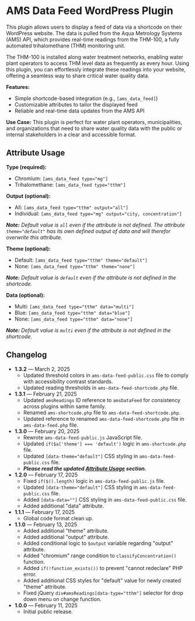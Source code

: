 # AMS Data Feed WordPress Plugin
This plugin allows users to display a feed of data via a shortcode on their WordPress website. The data is pulled from the Aqua Metrology Systems (AMS) API, which provides real-time readings from the THM-100, a fully automated trihalomethane (THM) monitoring unit.

The THM-100 is installed along water treatment networks, enabling water plant operators to access THM level data as frequently as every hour. Using this plugin, you can effortlessly integrate these readings into your website, offering a seamless way to share critical water quality data.

**Features:**

- Simple shortcode-based integration (e.g., `[ams_data_feed]`)
- Customizable attributes to tailor the displayed feed
- Reliable and real-time data updates from the AMS API

**Use Case:** This plugin is perfect for water plant operators, municipalities, and organizations that need to share water quality data with the public or internal stakeholders in a clear and accessible format.

## Attribute Usage

**Type (required):**

- Chromium: `[ams_data_feed type="mg"]`
- Trihalomethane: `[ams_data_feed type="tthm"]`

**Output (optional):**

- All: `[ams_data_feed type="tthm" output="all"]`
- Individual: `[ams_data_feed type="mg" output="city, concentration"]`

_**Note:** Default value is `all` even if the attribute is not defined. The attribute `theme="default"` has its own defined output of data and will therefor overwrite this attribute._

**Theme (optional):**

- Default: `[ams_data_feed type="tthm" theme="default"]`
- None: `[ams_data_feed type="tthm" theme="none"]`

_**Note:** Default value is `default` even if the attribute is not defined in the shortcode._

**Data (optional):**

- Multi: `[ams_data_feed type="tthm" data="multi"]`
- Blue: `[ams_data_feed type="tthm" data="blue"]`
- None: `[ams_data_feed type="tthm" data="none"]`

_**Note:**  Default value is `multi` even if the attribute is not defined in the shortcode._

## Changelog

- **1.3.2** — March 2, 2025
  - Updated  threshold colors in `ams-data-feed-public.css` file to comply with accessibility contrast standards.
  - Updated reading thresholds in `ams-data-feed-shortcode.php` file.
- **1.3.1** — February 21, 2025
  - Updated `amsReadings` ID reference to `amsDataFeed` for consistency across plugins within same family.
  - Renamed `ams-shortcode.php` file to `ams-data-feed-shortcode.php`.
  - Updated reference to renamed `ams-data-feed-shortcode.php` file in `ams-data-feed.php` file.
- **1.3.0** — February 20, 2025
  - Rewrote `ams-data-feed-public.js` JavaScript file.
  - Updated `if($a['theme'] === 'default')` logic in `ams-shortcode.php` file.
  - Updated `[data-theme="default"]` CSS styling in `ams-data-feed-public.css` file.
  - _**Please read the updated [Attribute Usage](#attribute-usage) section.**_
- **1.2.0** — February 17, 2025
  - Fixed `if($().length)` logic in `ams-data-feed-public.js` file.
  - Updated `[data-theme="default"]` CSS styling in `ams-data-feed-public.css` file.
  - Added `[data-data=""]` CSS styling in `ams-data-feed-public.css` file.
  - Added additional "data" attribute.
- **1.1.1** — February 17, 2025
  - Global code format clean up.
- **1.1.0** — February 13, 2025
  - Added additional "theme" attribute.
  - Added additional "output" attribute.
  - Added conditional logic to `$output` variable regarding "output" attribute.
  - Added "chromium" range condition to `classifyConcentration()` function.
  - Added `if(!function_exists())` to prevent "cannot redeclare" PHP error.
  - Added additional CSS styles for "default" value for newly created "theme" attribute.
  - Fixed jQuery `div#amsReadings[data-type="tthm"]` selector for drop down menu on change function.
- **1.0.0** — February 11, 2025
  - Initial public release.
